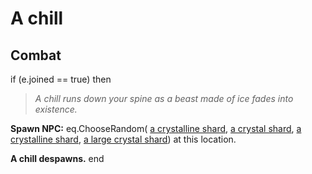 # A chill







## Combat

if (e.joined == true) then


>*A chill runs down your spine as a beast made of ice fades into existence.*


**Spawn NPC:** eq.ChooseRandom( [a crystalline shard](/npc/112098), [a crystal shard](/npc/112076), [a crystalline shard](/npc/112098), [a large crystal shard](/npc/112077)) at this location.


**A chill despawns.**
end
